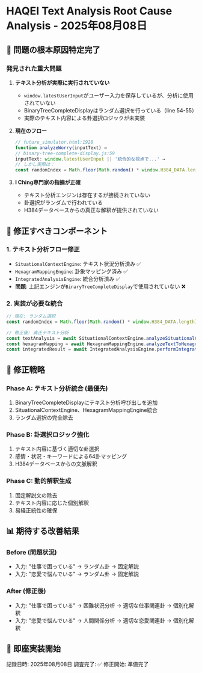 # HAQEI Text Analysis Root Cause Analysis - 2025年08月08日

## 🚨 問題の根本原因特定完了

### 発見された重大問題
1. **テキスト分析が実際に実行されていない**
   - `window.latestUserInput`がユーザー入力を保存しているが、分析に使用されていない
   - BinaryTreeCompleteDisplayはランダム選択を行っている（line 54-55）
   - 実際のテキスト内容による卦選択ロジックが未実装

2. **現在のフロー**
   ```javascript
   // future_simulator.html:1928
   function analyzeWorry(inputText) → 
   // binary-tree-complete-display.js:59
   inputText: window.latestUserInput || '統合的な視点で...' → 
   // しかし実際は：
   const randomIndex = Math.floor(Math.random() * window.H384_DATA.length);
   ```

3. **I Ching専門家の指摘が正確**
   - テキスト分析エンジンは存在するが接続されていない
   - 卦選択がランダムで行われている
   - H384データベースからの真正な解釈が提供されていない

## 🎯 修正すべきコンポーネント

### 1. テキスト分析フロー修正
- `SituationalContextEngine`: テキスト状況分析済み ✅
- `HexagramMappingEngine`: 卦象マッピング済み ✅  
- `IntegratedAnalysisEngine`: 統合分析済み ✅
- **問題**: 上記エンジンが`BinaryTreeCompleteDisplay`で使用されていない ❌

### 2. 実装が必要な統合
```javascript
// 現在: ランダム選択
const randomIndex = Math.floor(Math.random() * window.H384_DATA.length);

// 修正後: 真正テキスト分析
const textAnalysis = await SituationalContextEngine.analyzeSituationalContext(inputText);
const hexagramMapping = await HexagramMappingEngine.analyzeTextToHexagram(inputText);  
const integratedResult = await IntegratedAnalysisEngine.performIntegratedAnalysis([{text: inputText}]);
```

## 🔧 修正戦略

### Phase A: テキスト分析統合 (最優先)
1. BinaryTreeCompleteDisplayにテキスト分析呼び出しを追加
2. SituationalContextEngine、HexagramMappingEngine統合
3. ランダム選択の完全除去

### Phase B: 卦選択ロジック強化
1. テキスト内容に基づく適切な卦選択
2. 感情・状況・キーワードによる64卦マッピング
3. H384データベースからの文脈解釈

### Phase C: 動的解釈生成
1. 固定解説文の除去
2. テキスト内容に応じた個別解釈
3. 易経正統性の確保

## 📊 期待する改善結果

### Before (問題状況)
- 入力: "仕事で困っている" → ランダム卦 → 固定解説
- 入力: "恋愛で悩んでいる" → ランダム卦 → 固定解説

### After (修正後)
- 入力: "仕事で困っている" → 困難状況分析 → 適切な仕事関連卦 → 個別化解釈
- 入力: "恋愛で悩んでいる" → 人間関係分析 → 適切な恋愛関連卦 → 個別化解釈

## 🚀 即座実装開始

記録日時: 2025年08月08日
調査完了: ✅
修正開始: 準備完了